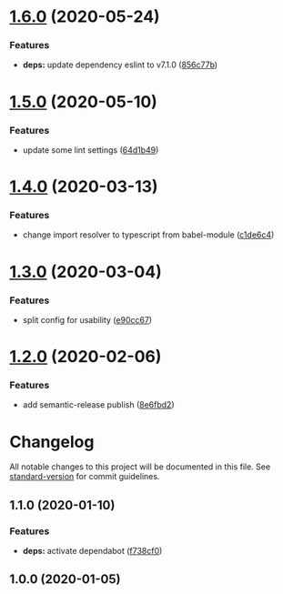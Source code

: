 # [1.6.0](https://github.com/ymkz/eslint-config/compare/v1.5.0...v1.6.0) (2020-05-24)

### Features

- **deps:** update dependency eslint to v7.1.0 ([856c77b](https://github.com/ymkz/eslint-config/commit/856c77b3cd227434a78663fbdee00e2113fac86f))

# [1.5.0](https://github.com/ymkz/eslint-config/compare/v1.4.0...v1.5.0) (2020-05-10)

### Features

- update some lint settings ([64d1b49](https://github.com/ymkz/eslint-config/commit/64d1b497c3d403cf2e02fc39462efe7fabdb5510))

# [1.4.0](https://github.com/ymkz/eslint-config/compare/v1.3.0...v1.4.0) (2020-03-13)

### Features

- change import resolver to typescript from babel-module ([c1de6c4](https://github.com/ymkz/eslint-config/commit/c1de6c48a3061623ed1d0fe1b4db7048e0511db3))

# [1.3.0](https://github.com/ymkz/eslint-config/compare/v1.2.0...v1.3.0) (2020-03-04)

### Features

- split config for usability ([e90cc67](https://github.com/ymkz/eslint-config/commit/e90cc678e449640298bab7457830bd513846d305))

# [1.2.0](https://github.com/ymkz/eslint-config/compare/v1.1.0...v1.2.0) (2020-02-06)

### Features

- add semantic-release publish ([8e6fbd2](https://github.com/ymkz/eslint-config/commit/8e6fbd248e2a8259ce1aee39065bad595aa9cb75))

# Changelog

All notable changes to this project will be documented in this file. See [standard-version](https://github.com/conventional-changelog/standard-version) for commit guidelines.

## 1.1.0 (2020-01-10)

### Features

- **deps:** activate dependabot ([f738cf0](https://github.com/ymkz/eslint-config/commit/f738cf011d22c8234263fb79a83b63f259c85b1f))

## 1.0.0 (2020-01-05)
